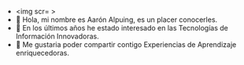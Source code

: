 - <img scr= >
- 👋 Hola, mi nombre es Aarón Alpuing, es un placer conocerles.
- 👀 En los últimos años he estado interesado en las Tecnologías de Información Innovadoras.
- 🌱 Me gustaria poder compartir contigo Experiencias de Aprendizaje enriquecedoras.

<!---
AaronAlpuing24/AaronAlpuing24 is a ✨ special ✨ repository because its `README.md` (this file) appears on your GitHub profile.
You can click the Preview link to take a look at your changes.
--->
